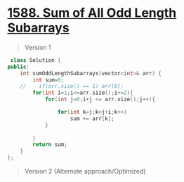 # [1588. Sum of All Odd Length Subarrays](https://leetcode.com/problems/sum-of-all-odd-length-subarrays/)
> Version 1
```c++
 class Solution {
public:
    int sumOddLengthSubarrays(vector<int>& arr) {
        int sum=0;
    //    if(arr.size() == 1) arr[0];
        for(int i=1;i<=arr.size();i+=2){
            for(int j=0;i+j <= arr.size();j++){

                for(int k=j;k<j+i;k++)
                    sum += arr[k];
            }
            
        }
        return sum;
    }
};
```

> Version 2 (Alternate approach/Optimized)